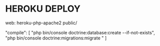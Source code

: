 # HEROKU DEPLOY

web: heroku-php-apache2 public/

"compile": [
    "php bin/console doctrine:database:create --if-not-exists",
    "php bin/console doctrine:migrations:migrate "
]
